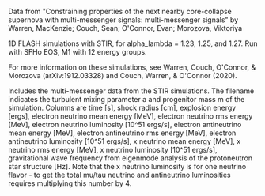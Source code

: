 Data from "Constraining properties of the next nearby core-collapse supernova with multi-messenger signals: multi-messenger signals" by Warren, MacKenzie; Couch, Sean; O'Connor, Evan; Morozova, Viktoriya

1D FLASH simulations with STIR, for alpha_lambda = 1.23, 1.25, and 1.27.  Run with SFHo EOS, M1 with 12 energy groups.

For more information on these simulations, see Warren, Couch, O'Connor, & Morozova (arXiv:1912.03328) and Couch, Warren, & O'Connor (2020).

Includes the multi-messenger data from the STIR simulations.  The filename indicates the turbulent mixing parameter a and progenitor mass m of the simulation.  Columns are time [s], shock radius [cm], explosion energy [ergs], electron neutrino mean energy [MeV], electron neutrino rms energy [MeV], electron neutrino luminosity [10^51 ergs/s], electron antineutrino mean energy [MeV], electron antineutrino rms energy [MeV], electron antineutrino luminosity [10^51 ergs/s], x neutrino mean energy [MeV], x neutrino rms energy [MeV], x neutrino luminosity [10^51 ergs/s], gravitational wave frequency from eigenmode analysis of the protoneutron star structure [Hz].  Note that the x neutrino luminosity is for one neutrino flavor - to get the total mu/tau neutrino and antineutrino luminosities requires multiplying this number by 4.
